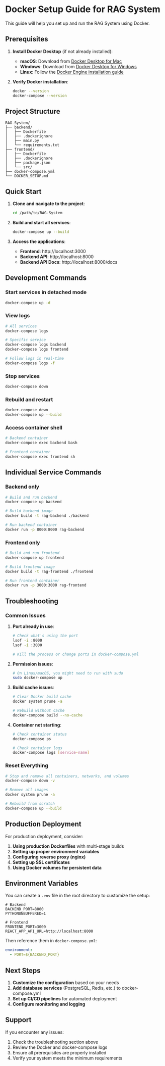 # Docker Setup Guide for RAG System

This guide will help you set up and run the RAG System using Docker.

## Prerequisites

1. **Install Docker Desktop** (if not already installed):

   - **macOS**: Download from [Docker Desktop for Mac](https://docs.docker.com/desktop/install/mac-install/)
   - **Windows**: Download from [Docker Desktop for Windows](https://docs.docker.com/desktop/install/windows-install/)
   - **Linux**: Follow the [Docker Engine installation guide](https://docs.docker.com/engine/install/)

2. **Verify Docker installation**:
   ```bash
   docker --version
   docker-compose --version
   ```

## Project Structure

```
RAG-System/
├── backend/
│   ├── Dockerfile
│   ├── .dockerignore
│   ├── main.py
│   └── requirements.txt
├── frontend/
│   ├── Dockerfile
│   ├── .dockerignore
│   ├── package.json
│   └── src/
├── docker-compose.yml
└── DOCKER_SETUP.md
```

## Quick Start

1. **Clone and navigate to the project**:

   ```bash
   cd /path/to/RAG-System
   ```

2. **Build and start all services**:

   ```bash
   docker-compose up --build
   ```

3. **Access the applications**:
   - **Frontend**: http://localhost:3000
   - **Backend API**: http://localhost:8000
   - **Backend API Docs**: http://localhost:8000/docs

## Development Commands

### Start services in detached mode

```bash
docker-compose up -d
```

### View logs

```bash
# All services
docker-compose logs

# Specific service
docker-compose logs backend
docker-compose logs frontend

# Follow logs in real-time
docker-compose logs -f
```

### Stop services

```bash
docker-compose down
```

### Rebuild and restart

```bash
docker-compose down
docker-compose up --build
```

### Access container shell

```bash
# Backend container
docker-compose exec backend bash

# Frontend container
docker-compose exec frontend sh
```

## Individual Service Commands

### Backend only

```bash
# Build and run backend
docker-compose up backend

# Build backend image
docker build -t rag-backend ./backend

# Run backend container
docker run -p 8000:8000 rag-backend
```

### Frontend only

```bash
# Build and run frontend
docker-compose up frontend

# Build frontend image
docker build -t rag-frontend ./frontend

# Run frontend container
docker run -p 3000:3000 rag-frontend
```

## Troubleshooting

### Common Issues

1. **Port already in use**:

   ```bash
   # Check what's using the port
   lsof -i :8000
   lsof -i :3000

   # Kill the process or change ports in docker-compose.yml
   ```

2. **Permission issues**:

   ```bash
   # On Linux/macOS, you might need to run with sudo
   sudo docker-compose up
   ```

3. **Build cache issues**:

   ```bash
   # Clear Docker build cache
   docker system prune -a

   # Rebuild without cache
   docker-compose build --no-cache
   ```

4. **Container not starting**:

   ```bash
   # Check container status
   docker-compose ps

   # Check container logs
   docker-compose logs [service-name]
   ```

### Reset Everything

```bash
# Stop and remove all containers, networks, and volumes
docker-compose down -v

# Remove all images
docker system prune -a

# Rebuild from scratch
docker-compose up --build
```

## Production Deployment

For production deployment, consider:

1. **Using production Dockerfiles** with multi-stage builds
2. **Setting up proper environment variables**
3. **Configuring reverse proxy (nginx)**
4. **Setting up SSL certificates**
5. **Using Docker volumes for persistent data**

## Environment Variables

You can create a `.env` file in the root directory to customize the setup:

```env
# Backend
BACKEND_PORT=8000
PYTHONUNBUFFERED=1

# Frontend
FRONTEND_PORT=3000
REACT_APP_API_URL=http://localhost:8000
```

Then reference them in `docker-compose.yml`:

```yaml
environment:
  - PORT=${BACKEND_PORT}
```

## Next Steps

1. **Customize the configuration** based on your needs
2. **Add database services** (PostgreSQL, Redis, etc.) to docker-compose.yml
3. **Set up CI/CD pipelines** for automated deployment
4. **Configure monitoring and logging**

## Support

If you encounter any issues:

1. Check the troubleshooting section above
2. Review the Docker and docker-compose logs
3. Ensure all prerequisites are properly installed
4. Verify your system meets the minimum requirements
